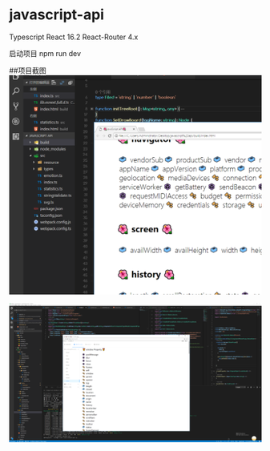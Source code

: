 # javascript-api


Typescript
React 16.2 
React-Router 4.x


启动项目 npm run dev


##项目截图
<img src='./src/gitsource/show1.png' />

<img src='./src/gitsource/show2.png' />